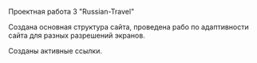 Проектная работа 3 "Russian-Travel"

Создана основная структура сайта, проведена рабо по адаптивности сайта для разных разрешений экранов.

Созданы активные ссылки.
